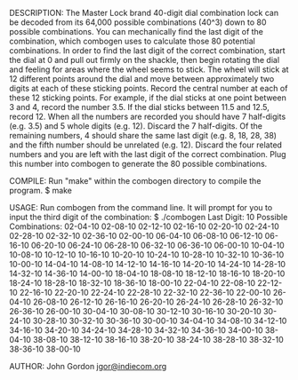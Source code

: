 DESCRIPTION:
The Master Lock brand 40-digit dial combination lock can be decoded from its 64,000 possible combinations (40^3) down to 80 possible combinations. You can mechanically find the last digit of the combination, which combogen uses to calculate those 80 potential combinations. In order to find the last digit of the correct combination, start the dial at 0 and pull out firmly on the shackle, then begin rotating the dial and feeling for areas where the wheel seems to stick. The wheel will stick at 12 different points around the dial and move between approximately two digits at each of these sticking points. Record the central number at each of these 12 sticking points. For example, if the dial sticks at one point between 3 and 4, record the number 3.5. If the dial sticks between 11.5 and 12.5, record 12. When all the numbers are recorded you should have 7 half-digits (e.g. 3.5) and 5 whole digits (e.g. 12). Discard the 7 half-digits. Of the remaining numbers, 4 should share the same last digit (e.g. 8, 18, 28, 38) and the fifth number should be unrelated (e.g. 12). Discard the four related numbers and you are left with the last digit of the correct combination. Plug this number into combogen to generate the 80 possible combinations.

COMPILE:
Run "make" within the combogen directory to compile the program.
$ make


USAGE:
Run combogen from the command line. It will prompt for you to input the third digit of the combination:
$ ./combogen
Last Digit: 10
Possible Combinations:
02-04-10  02-08-10  02-12-10  02-16-10  02-20-10
02-24-10  02-28-10  02-32-10  02-36-10  02-00-10
06-04-10  06-08-10  06-12-10  06-16-10  06-20-10
06-24-10  06-28-10  06-32-10  06-36-10  06-00-10
10-04-10  10-08-10  10-12-10  10-16-10  10-20-10
10-24-10  10-28-10  10-32-10  10-36-10  10-00-10
14-04-10  14-08-10  14-12-10  14-16-10  14-20-10
14-24-10  14-28-10  14-32-10  14-36-10  14-00-10
18-04-10  18-08-10  18-12-10  18-16-10  18-20-10
18-24-10  18-28-10  18-32-10  18-36-10  18-00-10
22-04-10  22-08-10  22-12-10  22-16-10  22-20-10
22-24-10  22-28-10  22-32-10  22-36-10  22-00-10
26-04-10  26-08-10  26-12-10  26-16-10  26-20-10
26-24-10  26-28-10  26-32-10  26-36-10  26-00-10
30-04-10  30-08-10  30-12-10  30-16-10  30-20-10
30-24-10  30-28-10  30-32-10  30-36-10  30-00-10
34-04-10  34-08-10  34-12-10  34-16-10  34-20-10
34-24-10  34-28-10  34-32-10  34-36-10  34-00-10
38-04-10  38-08-10  38-12-10  38-16-10  38-20-10
38-24-10  38-28-10  38-32-10  38-36-10  38-00-10

AUTHOR:
John Gordon <jgor@indiecom.org>

